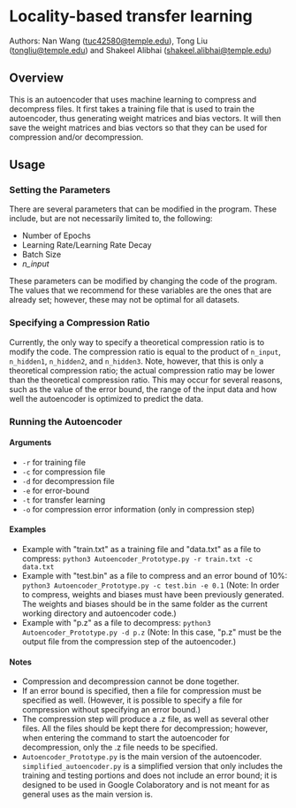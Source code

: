 # Locality-based transfer learning
Authors: Nan Wang (tuc42580@temple.edu), Tong Liu (tongliu@temple.edu) and Shakeel Alibhai (shakeel.alibhai@temple.edu)

## Overview
This is an autoencoder that uses machine learning to compress and decompress files. It first takes a training file that is used to train the autoencoder, thus generating weight matrices and bias vectors. It will then save the weight matrices and bias vectors so that they can be used for compression and/or decompression.

## Usage
### Setting the Parameters
There are several parameters that can be modified in the program. These include, but are not necessarily limited to, the following:

* Number of Epochs
* Learning Rate/Learning Rate Decay
* Batch Size
* *n_input*

These parameters can be modified by changing the code of the program. The values that we recommend for these variables are the ones that are already set; however, these may not be optimal for all datasets.

### Specifying a Compression Ratio
Currently, the only way to specify a theoretical compression ratio is to modify the code. The compression ratio is equal to the product of `n_input`, `n_hidden1`, `n_hidden2`, and `n_hidden3`. Note, however, that this is only a theoretical compression ratio; the actual compression ratio may be lower than the theoretical compression ratio. This may occur for several reasons, such as the value of the error bound, the range of the input data and how well the autoencoder is optimized to predict the data.

### Running the Autoencoder
#### Arguments
* `-r` for training file
* `-c` for compression file
* `-d` for decompression file
* `-e` for error-bound
* `-t` for transfer learning
* `-o` for compression error information (only in compression step)

#### Examples
* Example with "train.txt" as a training file and "data.txt" as a file to compress: `python3 Autoencoder_Prototype.py -r train.txt -c data.txt`
* Example with "test.bin" as a file to compress and an error bound of 10%: `python3 Autoencoder_Prototype.py -c test.bin -e 0.1` (Note: In order to compress, weights and biases must have been previously generated. The weights and biases should be in the same folder as the current working directory and autoencoder code.)
* Example with "p.z" as a file to decompress: `python3 Autoencoder_Prototype.py -d p.z` (Note: In this case, "p.z" must be the output file from the compression step of the autoencoder.)

#### Notes
* Compression and decompression cannot be done together.
* If an error bound is specified, then a file for compression must be specified as well. (However, it is possible to specify a file for compression without specifying an error bound.)
* The compression step will produce a .z file, as well as several other files. All the files should be kept there for decompression; however, when entering the command to start the autoencoder for decompression, only the .z file needs to be specified.
* `Autoencoder_Prototype.py` is the main version of the autoencoder. `simplified_autoencoder.py` is a simplified version that only includes the training and testing portions and does not include an error bound; it is designed to be used in Google Colaboratory and is not meant for as general uses as the main version is.
